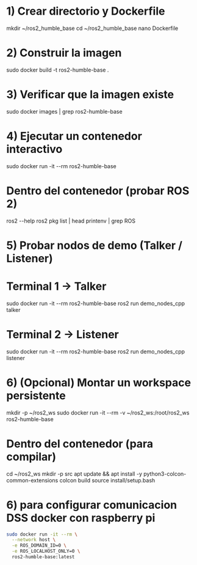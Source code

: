 # 1) Crear directorio y Dockerfile
mkdir ~/ros2_humble_base
cd ~/ros2_humble_base
nano Dockerfile

# 2) Construir la imagen
sudo docker build -t ros2-humble-base .

# 3) Verificar que la imagen existe
sudo docker images | grep ros2-humble-base

# 4) Ejecutar un contenedor interactivo
sudo docker run -it --rm ros2-humble-base

# Dentro del contenedor (probar ROS 2)
ros2 --help
ros2 pkg list | head
printenv | grep ROS

# 5) Probar nodos de demo (Talker / Listener)
# Terminal 1 → Talker
sudo docker run -it --rm ros2-humble-base ros2 run demo_nodes_cpp talker

# Terminal 2 → Listener
sudo docker run -it --rm ros2-humble-base ros2 run demo_nodes_cpp listener

# 6) (Opcional) Montar un workspace persistente
mkdir -p ~/ros2_ws
sudo docker run -it --rm -v ~/ros2_ws:/root/ros2_ws ros2-humble-base

# Dentro del contenedor (para compilar)
cd ~/ros2_ws
mkdir -p src
apt update && apt install -y python3-colcon-common-extensions
colcon build
source install/setup.bash


# 6) para configurar comunicacion DSS  docker con raspberry pi

```bash
sudo docker run -it --rm \
  --network host \
  -e ROS_DOMAIN_ID=0 \
  -e ROS_LOCALHOST_ONLY=0 \
  ros2-humble-base:latest

```

